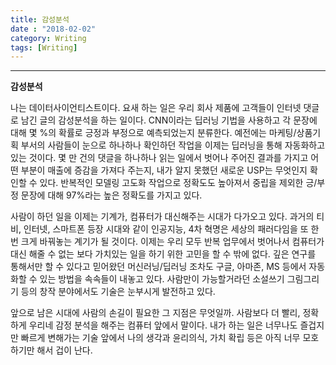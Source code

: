 ```yaml
---
title: 감성분석  
date : "2018-02-02"
category: Writing
tags: [Writing]
---
```


***
**감성분석**

나는 데이터사이언티스트이다. 요새 하는 일은 우리 회사 제품에 고객들이 인터넷 댓글로 남긴 글의 감성분석을 하는 일이다. CNN이라는 딥러닝 기법을 사용하고 각 문장에 대해 몇 %의 확률로 긍정과 부정으로 예측되었는지 분류한다. 예전에는 마케팅/상품기획 부서의 사람들이 눈으로 하나하나 확인하던 작업을 이제는 딥러닝을 통해 자동화하고 있는 것이다. 몇 만 건의 댓글을 하나하나 읽는 일에서 벗어나 주어진 결과를 가지고 어떤 부분이 매출에 증감을 가져다 주는지, 내가 알지 못했던 새로운 USP는 무엇인지 확인할 수 있다. 반복적인 모델링 고도화 작업으로 정확도도 높아져서 중립을 제외한 긍/부정 문장에 대해 97%라는 높은 정확도를 가지고 있다.


사람이 하던 일을 이제는 기계가, 컴퓨터가 대신해주는 시대가 다가오고 있다. 과거의 티비, 인터넷, 스마트폰 등장 시대와 같이 인공지능, 4차 혁명은 세상의 패러다임을 또 한번 크게 바꿔놓는 계기가 될 것이다. 이제는 우리 모두 반복 업무에서 벗어나서 컴퓨터가 대신 해줄 수 없는 보다 가치있는 일을 하기 위한 고민을 할 수 밖에 없다. 깊은 연구를 통해서만 할 수 있다고 믿어왔던 머신러닝/딥러닝 조차도 구글, 아마존, MS 등에서 자동화할 수 있는 방법을 속속들이 내놓고 있다. 사람만이 가능할거라던 소설쓰기 그림그리기 등의 창작 분야에서도 기술은 눈부시게 발전하고 있다. 

앞으로 남은 시대에 사람의 손길이 필요한 그 지점은 무엇일까.
사람보다 더 빨리, 정확하게 우리네 감정 분석을 해주는 컴퓨터 앞에서 말이다. 내가 하는 일은 너무나도 즐겁지만 빠르게 변해가는 기술 앞에서 나의 생각과 윤리의식, 가치 확립 등은 아직 너무 모호하기만 해서 겁이 난다.